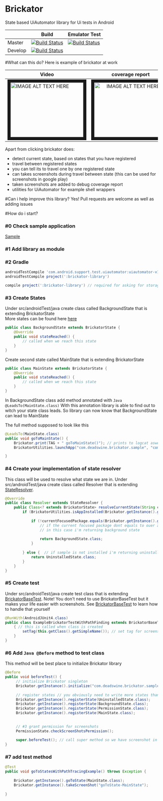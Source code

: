# Brickator
State based UiAutomator library for Ui tests in Android

|   |  Build |  Emulator Test |
|---|---|---|
|Master   | [![Build Status](https://travis-ci.org/Adam-Fresko/brickator.svg?branch=master)](https://travis-ci.org/Adam-Fresko/brickator)  | [![Build Status](https://travis-ci.org/Adam-Fresko/brickator.svg?branch=master-tests-emulator)](https://travis-ci.org/Adam-Fresko/brickator)  |
|Develop   | [![Build Status](https://travis-ci.org/Adam-Fresko/brickator.svg?branch=develop)](https://travis-ci.org/Adam-Fresko/brickator)  |   |

#What can this do?
Here is example of brickator at work <br>


| Video  |    coverage report      | screenshots in coverage report |
|----------|:-------------:|------:|
| <a href="http://www.youtube.com/watch?feature=player_embedded&v=iPbzTZrDuDE&feature=youtu.be" target="_blank"><img src="http://img.youtube.com/vi/iPbzTZrDuDE/0.jpg" alt="IMAGE ALT TEXT HERE" width="240" height="180" border="10" /></a> | <img src="https://github.com/Adam-Fresko/brickator/develop/brickator-sample/src/main/res/drawable/ss_1.png?raw=true" alt="IMAGE ALT TEXT HERE" width="240" height="180" border="10" /> | <img src="https://github.com/Adam-Fresko/brickator/develop/brickator-sample/src/main/res/drawable/ss_2.png?raw=true" alt="IMAGE ALT TEXT HERE" width="240" height="180" border="10" /> |



Apart from clicking brickator does:
- detect current state, based on states that you have registered
- travel between registered states
- you can tell its to travel one by one registered state
- can takes screenshots during travel between state (this can be used for screenshots in google play)
- taken screenshots are added to debug coverage report
- utilities for UiAutomator for example shell wrappers


#Can i help improve this library?
Yes! Pull requests are welcome as well as adding issues

#How do i start?

### #0 Check sample application
[Sample](../master/brickator-sample)

### #1 Add library as module

### #2 Gradle
```Groovy
androidTestCompile 'com.android.support.test.uiautomator:uiautomator-v18:2.1.2'
androidTestCompile project(':brickator-library')

compile project(':brickator-library') // required for asking for storager permissions
```

### #3 Create States
Under src/androidTest/java create class called BackgroundState that is extending BrickatorState <br>
More states can be found here [here](../master/brickator-sample/src/androidTest/java/com/deadswine/brickator/sample/states/)

```Java
public class BackgroundState extends BrickatorState {
    @Override
    public void stateReached() {
        // called when we reach this state
    }
}
```

Create second state called MainState that is extending BrickatorState
```Java
public class MainState extends BrickatorState {
    @Override
    public void stateReached() {
        // called when we reach this state
    }
}
```

In BackgroundState class add method annotated with 
 ```Java  @LeadsTo(MainState.class)``` 
With this annotation library is able to find out to witch your state class leads.
So library can now know that BackgroundState can lead to MainState

The full method supposed to look like this 
```Java
@LeadsTo(MainState.class)
public void goToMainState() {
    Brickator.print(TAG + " goToMainState()"); // prints to logcat aswell as console
    BrickatorUtilities.launchApp("com.deadswine.brickator.sample", "com.deadswine.brickator.sample.Activities.MainActivity"); // its launching app

}
```

### #4 Create your implementation of state resolver
This class will be used to resolve what state we are in.
Under src/androidTest/java create class called Resolver that is extending [StateResolver](../master/brickator-library/src/androidTest/java/com/deadswine/brickator/library/StateResolver.java). 
```Java
@Override
public class Resolver extends StateResolver {
    public Class<? extends BrickatorState> resolveCurrentState(String currentFocusedPackage, String currentFocusedActivity, UiDevice uiDevice) {
        if (BrickatorUtilities.isAppInstalled(Brickator.getInstance().getAppPackage())) { // i'm using utility from brickator that tells me if sample app is installed
        
            if (!currentFocusedPackage.equals(Brickator.getInstance().getAppPackage())) { 
                // if the current focused package dont equals to ouer app this means that we didnt start ouer app or there is some system dialog present
                // in this case i'm returning background state
                
                return BackgroundState.class;
            }
        
        } else {  // if sample is not installed i'm returning uninstalled state // note that executing tests is installing the application
            return UninstalledState.class;
        }
    } 
}
```

### #5 Create test
Under src/androidTest/java create test class that is extending [BrickatorBaseTest](../master/brickator-library/src/androidTest/java/com/deadswine/brickator/library/BrickatorBaseTest.java). 
Note! You don't need to use BrickatorBaseTest but it makes your life easier with screenshots. See [BrickatorBaseTest](../master/brickator-library/src/androidTest/java/com/deadswine/brickator/library/BrickatorBaseTest.java) to learn how to handle that yourself 

```Java
@RunWith(AndroidJUnit4.class)
public class ExampleBrickatorTestWithPathFinding extends BrickatorBaseTest {
    { // this is called when class is created
        setTag(this.getClass().getSimpleName()); // set tag for screenshots // otherwise screenshots wont be created
    }
}
```

### #6 Add  ```Java @Before``` method to test class
This method will be best place to initialize Brickator library

```Java
@Before
public void beforeTest() {
     // initialize Brickator singleton
     Brickator.getInstance().initialize("com.deadswine.brickator.sample", new Resolver()); 
     
     // register states // you obviously need to write more states than the ones created at step 3 
     Brickator.getInstance().registerState(UninstalledState.class);
     Brickator.getInstance().registerState(BackgroundState.class);
     Brickator.getInstance().registerState(PermissionState.class);
     Brickator.getInstance().registerState(MainState.class);
     
     
     // #3 grant permission for screenshots
     PermissionState.checkScreenShotsPermission();
     
     super.beforeTest(); // call super method so we have screenshot in before automatically or you can handle it yourself
}
```

### #7 add test method
```Java
@Test
public void goToStatesWithPathTracingExample() throws Exception {
    
    Brickator.getInstance().goToState(MainState.class);
    Brickator.getInstance().takeScreenShot("goToState-MainState");
        
}    
```
